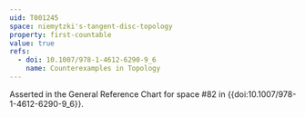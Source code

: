 ```yaml
---
uid: T001245
space: niemytzki's-tangent-disc-topology
property: first-countable
value: true
refs:
  - doi: 10.1007/978-1-4612-6290-9_6
    name: Counterexamples in Topology
---
```

Asserted in the General Reference Chart for space #82 in
{{doi:10.1007/978-1-4612-6290-9_6}}.
